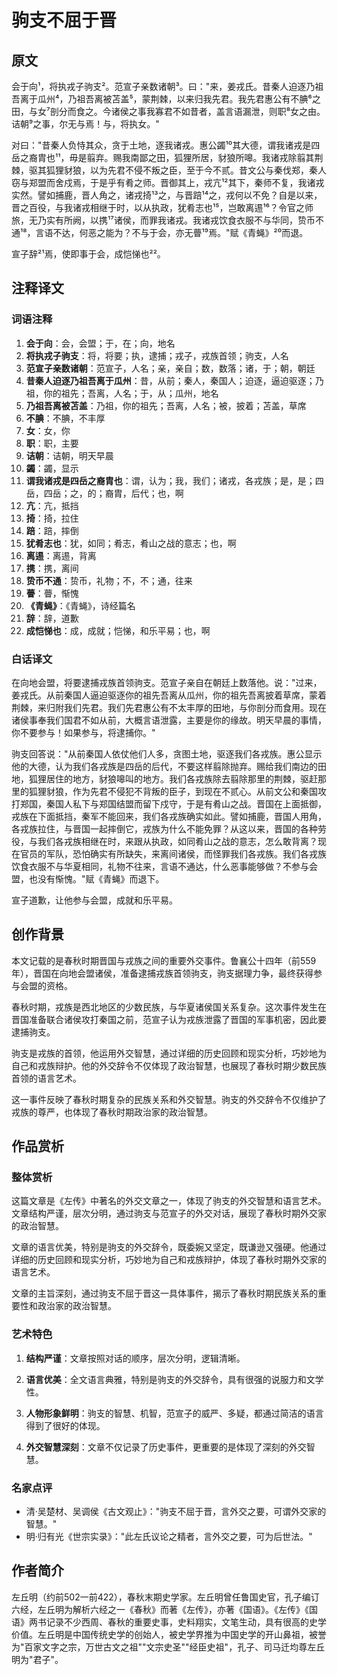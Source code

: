 # 驹支不屈于晋

## 原文

会于向¹，将执戎子驹支²。范宣子亲数诸朝³。曰："来，姜戎氏。昔秦人迫逐乃祖吾离于瓜州⁴，乃祖吾离被苫盖⁵，蒙荆棘，以来归我先君。我先君惠公有不腆⁶之田，与女⁷剖分而食之。今诸侯之事我寡君不如昔者，盖言语漏泄，则职⁸女之由。诘朝⁹之事，尔无与焉！与，将执女。"

对曰："昔秦人负恃其众，贪于土地，逐我诸戎。惠公蠲¹⁰其大德，谓我诸戎是四岳之裔胄也¹¹，毋是翦弃。赐我南鄙之田，狐狸所居，豺狼所嗥。我诸戎除翦其荆棘，驱其狐狸豺狼，以为先君不侵不叛之臣，至于今不贰。昔文公与秦伐郑，秦人窃与郑盟而舍戍焉，于是乎有肴之师。晋御其上，戎亢¹²其下，秦师不复，我诸戎实然。譬如捕鹿，晋人角之，诸戎掎¹³之，与晋踣¹⁴之，戎何以不免？自是以来，晋之百役，与我诸戎相继于时，以从执政，犹肴志也¹⁵，岂敢离逷¹⁶？令官之师旅，无乃实有所阙，以携¹⁷诸侯，而罪我诸戎。我诸戎饮食衣服不与华同，贽币不通¹⁸，言语不达，何恶之能为？不与于会，亦无瞢¹⁹焉。"赋《青蝇》²⁰而退。

宣子辞²¹焉，使即事于会，成恺悌也²²。

## 注释译文

### 词语注释

1. **会于向**：会，会盟；于，在；向，地名
2. **将执戎子驹支**：将，将要；执，逮捕；戎子，戎族首领；驹支，人名
3. **范宣子亲数诸朝**：范宣子，人名；亲，亲自；数，数落；诸，于；朝，朝廷
4. **昔秦人迫逐乃祖吾离于瓜州**：昔，从前；秦人，秦国人；迫逐，逼迫驱逐；乃祖，你的祖先；吾离，人名；于，从；瓜州，地名
5. **乃祖吾离被苫盖**：乃祖，你的祖先；吾离，人名；被，披着；苫盖，草席
6. **不腆**：不腆，不丰厚
7. **女**：女，你
8. **职**：职，主要
9. **诘朝**：诘朝，明天早晨
10. **蠲**：蠲，显示
11. **谓我诸戎是四岳之裔胄也**：谓，认为；我，我们；诸戎，各戎族；是，是；四岳，四岳；之，的；裔胄，后代；也，啊
12. **亢**：亢，抵挡
13. **掎**：掎，拉住
14. **踣**：踣，摔倒
15. **犹肴志也**：犹，如同；肴志，肴山之战的意志；也，啊
16. **离逷**：离逷，背离
17. **携**：携，离间
18. **贽币不通**：贽币，礼物；不，不；通，往来
19. **瞢**：瞢，惭愧
20. **《青蝇》**：《青蝇》，诗经篇名
21. **辞**：辞，道歉
22. **成恺悌也**：成，成就；恺悌，和乐平易；也，啊

### 白话译文

在向地会盟，将要逮捕戎族首领驹支。范宣子亲自在朝廷上数落他。说："过来，姜戎氏。从前秦国人逼迫驱逐你的祖先吾离从瓜州，你的祖先吾离披着草席，蒙着荆棘，来归附我们先君。我们先君惠公有不太丰厚的田地，与你剖分而食用。现在诸侯事奉我们国君不如从前，大概言语泄露，主要是你的缘故。明天早晨的事情，你不要参与！如果参与，将逮捕你。"

驹支回答说："从前秦国人依仗他们人多，贪图土地，驱逐我们各戎族。惠公显示他的大德，认为我们各戎族是四岳的后代，不要这样翦除抛弃。赐给我们南边的田地，狐狸居住的地方，豺狼嗥叫的地方。我们各戎族除去翦除那里的荆棘，驱赶那里的狐狸豺狼，作为先君不侵犯不背叛的臣子，到现在不贰心。从前文公和秦国攻打郑国，秦国人私下与郑国结盟而留下戍守，于是有肴山之战。晋国在上面抵御，戎族在下面抵挡，秦军不能回来，我们各戎族确实如此。譬如捕鹿，晋国人用角，各戎族拉住，与晋国一起摔倒它，戎族为什么不能免罪？从这以来，晋国的各种劳役，与我们各戎族相继在时，来跟从执政，如同肴山之战的意志，怎么敢背离？现在官员的军队，恐怕确实有所缺失，来离间诸侯，而怪罪我们各戎族。我们各戎族饮食衣服不与华夏相同，礼物不往来，言语不通达，什么恶事能够做？不参与会盟，也没有惭愧。"赋《青蝇》而退下。

宣子道歉，让他参与会盟，成就和乐平易。

## 创作背景

本文记载的是春秋时期晋国与戎族之间的重要外交事件。鲁襄公十四年（前559年），晋国在向地会盟诸侯，准备逮捕戎族首领驹支，驹支据理力争，最终获得参与会盟的资格。

春秋时期，戎族是西北地区的少数民族，与华夏诸侯国关系复杂。这次事件发生在晋国准备联合诸侯攻打秦国之前，范宣子认为戎族泄露了晋国的军事机密，因此要逮捕驹支。

驹支是戎族的首领，他运用外交智慧，通过详细的历史回顾和现实分析，巧妙地为自己和戎族辩护。他的外交辞令不仅体现了政治智慧，也展现了春秋时期少数民族首领的语言艺术。

这一事件反映了春秋时期复杂的民族关系和外交智慧。驹支的外交辞令不仅维护了戎族的尊严，也体现了春秋时期政治家的政治智慧。

## 作品赏析

### 整体赏析

这篇文章是《左传》中著名的外交文章之一，体现了驹支的外交智慧和语言艺术。文章结构严谨，层次分明，通过驹支与范宣子的外交对话，展现了春秋时期外交家的政治智慧。

文章的语言优美，特别是驹支的外交辞令，既委婉又坚定，既谦逊又强硬。他通过详细的历史回顾和现实分析，巧妙地为自己和戎族辩护，体现了春秋时期外交家的语言艺术。

文章的主旨深刻，通过驹支不屈于晋这一具体事件，揭示了春秋时期民族关系的重要性和政治家的政治智慧。

### 艺术特色

1. **结构严谨**：文章按照对话的顺序，层次分明，逻辑清晰。

2. **语言优美**：全文语言典雅，特别是驹支的外交辞令，具有很强的说服力和文学性。

3. **人物形象鲜明**：驹支的智慧、机智，范宣子的威严、多疑，都通过简洁的语言得到了很好的体现。

4. **外交智慧深刻**：文章不仅记录了历史事件，更重要的是体现了深刻的外交智慧。

### 名家点评

* 清·吴楚材、吴调侯《古文观止》："驹支不屈于晋，言外交之要，可谓外交家的智慧。"
* 明·归有光《世宗实录》："此左氏议论之精者，言外交之要，可为后世法。"

## 作者简介

左丘明（约前502一前422），春秋末期史学家。左丘明曾任鲁国史官，孔子编订六经，左丘明为解析六经之一《春秋》而著《左传》，亦著《国语》。《左传》《国语》两书记录不少西周、春秋的重要史事，史料翔实，文笔生动，具有很高的史学价值。左丘明是中国传统史学的创始人，被史学界推为中国史学的开山鼻祖，被誉为"百家文字之宗，万世古文之祖""文宗史圣""经臣史祖"，孔子、司马迁均尊左丘明为"君子"。 